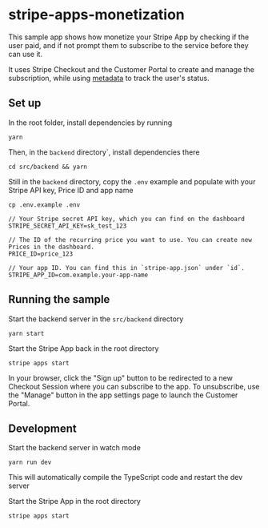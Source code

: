 # stripe-apps-monetization
This sample app shows how monetize your Stripe App by checking if the user paid, and if not prompt them to subscribe to the service before they can use it.

It uses Stripe Checkout and the Customer Portal to create and manage the subscription, while using [metadata](https://stripe.com/docs/api/metadata) to track the user's status.

## Set up
In the root folder, install dependencies by running
```
yarn
```

Then, in the `backend` directory`, install dependencies there

```
cd src/backend && yarn
```

Still in the `backend` directory, copy the `.env` example and populate with your Stripe API key, Price ID and app name
```
cp .env.example .env
```

```
// Your Stripe secret API key, which you can find on the dashboard
STRIPE_SECRET_API_KEY=sk_test_123

// The ID of the recurring price you want to use. You can create new Prices in the dashboard.
PRICE_ID=price_123

// Your app ID. You can find this in `stripe-app.json` under `id`.
STRIPE_APP_ID=com.example.your-app-name
```

## Running the sample

Start the backend server in the `src/backend` directory
```
yarn start
```

Start the Stripe App back in the root directory
```
stripe apps start
```

In your browser, click the "Sign up" button to be redirected to a new Checkout Session where you can subscribe to the app. To unsubscribe, use the "Manage" button in the app settings page to launch the Customer Portal.

## Development

Start the backend server in watch mode
```
yarn run dev
```

This will automatically compile the TypeScript code and restart the dev server

Start the Stripe App in the root directory
```
stripe apps start
```